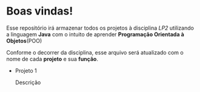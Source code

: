 # Boas vindas!


<p>Esse repositório irá armazenar todos os projetos à disciplina <em>LP2</em> utilizando a linguagem <strong>Java</strong> com o intuito de aprender <strong>Programação Orientada à Objetos</strong>(POO)</p>

Conforme o decorrer da disciplina, esse arquivo será atualizado com o nome de cada <strong>projeto</strong> e sua <strong>função</strong>.

<ul>
  <li> Projeto 1 </li> <p>Descrição</p>
<ul>
